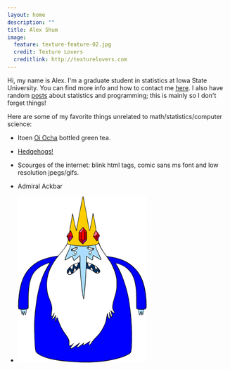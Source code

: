 ```yaml
---
layout: home
description: ""
title: Alex Shum
image:
  feature: texture-feature-02.jpg
  credit: Texture Lovers
  creditlink: http://texturelovers.com
---
```

Hi, my name is Alex.  I'm a graduate student in statistics at Iowa State University.  You can find more info and how to contact me [here](/about/).  I also have random [posts](/posts/) about statistics and programming; this is mainly so I don't forget things!

Here are some of my favorite things unrelated to math/statistics/computer science:

* Itoen [Oi Ocha](http://www.itoen.com/ready-to-drink/oi-ocha/oi-ocha-16-9-fl-oz-24-bottles-case) bottled green tea.

* [Hedgehogs!](http://www.telegraph.co.uk/news/picturegalleries/howaboutthat/10760008/In-pictures-The-many-faces-of-Marutaro-the-hedgehog.html?frame=2879441)

* Scourges of the internet: blink html tags, comic sans ms font and low resolution jpegs/gifs.

* Admiral Ackbar

* ![Ice King](/images/Ice_King.png)



